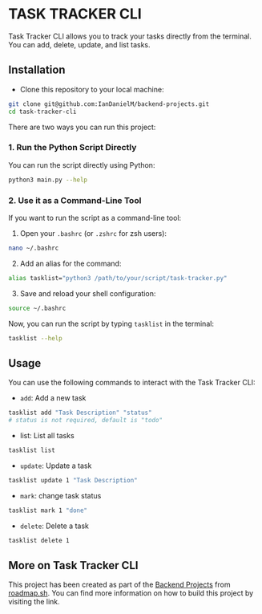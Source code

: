 # TASK TRACKER CLI

Task Tracker CLI allows you to track your tasks directly from the terminal. You can add, delete, update, and list tasks.

## Installation

- Clone this repository to your local machine:

```bash
git clone git@github.com:IanDanielM/backend-projects.git
cd task-tracker-cli
```

There are two ways you can run this project:

### 1. Run the Python Script Directly

You can run the script directly using Python:

```bash
python3 main.py --help
```

### 2. Use it as a Command-Line Tool

If you want to run the script as a command-line tool:

1. Open your `.bashrc` (or `.zshrc` for zsh users):

```bash
nano ~/.bashrc
```

2. Add an alias for the command:

```bash
alias tasklist="python3 /path/to/your/script/task-tracker.py"
```

3. Save and reload your shell configuration:

```bash
source ~/.bashrc
```

Now, you can run the script by typing `tasklist` in the terminal:

```bash
tasklist --help
```

## Usage

You can use the following commands to interact with the Task Tracker CLI:

- `add`: Add a new task

```bash
tasklist add "Task Description" "status"
# status is not required, default is "todo"
```

- list: List all tasks

```bash
tasklist list
```

- `update`: Update a task

```bash
tasklist update 1 "Task Description"
```

- `mark`: change task status

```bash
tasklist mark 1 "done"
```

- `delete`: Delete a task

```bash
tasklist delete 1
```

## More on Task Tracker CLI
This project has been created as part of the [Backend Projects](https://roadmap.sh/projects/task-tracker) from [roadmap.sh](https://roadmap.sh/). You can find more information on how to build this project by visiting the link.